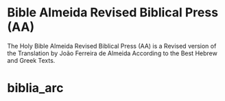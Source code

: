 # Bible Almeida Revised Biblical Press (AA)

The Holy Bible Almeida Revised Biblical Press (AA) is a Revised version of the Translation by João Ferreira de Almeida According to the Best Hebrew and Greek Texts.
# biblia_arc
